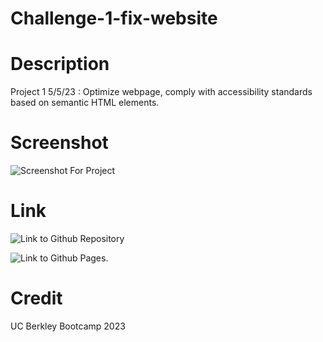 # Challenge-1-fix-website

# Description

Project 1 5/5/23 : Optimize webpage, comply with accessibility standards based on semantic HTML elements.

# Screenshot

![Screenshot For Project](screenshot.png)

# Link

![Link to Github Repository]()

![Link to Github Pages](https://github.com/Lexabexa/Challenge-1-fix-website).

# Credit

UC Berkley Bootcamp 2023

